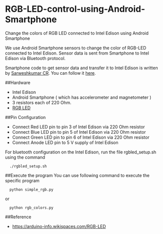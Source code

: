 # RGB-LED-control-using-Android-Smartphone
Change the colors of RGB LED connected to Intel Edison using Android Smartphone

We use Android Smartphone sensors to change the color of RGB-LED connected to Intel Edison.
Sensor data is sent from Smartphone to Intel Edison via Bluetooth protocol.  

Smartphone code to get sensor data and transfer it to Intel Edison is written by [Sarweshkumar CR](https://github.com/sarweshkumar47). You can follow it [here](https://github.com/sarweshkumar47/RGB-LED-Control-through-Intel-Edison-using-Android-Smartphone-Gesture-Tilt).

##Hardware
* Intel Edison
* Android Smartphone ( which has accelerometer and magnetometer )
* 3 resistors each of 220 Ohm.
* [RGB LED](http://www.ebay.in/itm/8mm-Diffused-Round-RGB-LED-Diode-Common-Anode-Super-Bright-4-Legs-10-Pcs-Per-Lot-/171983997852?_trksid=p2054897.l4275) 

##Pin Configuration
* Connect Red LED pin to pin 3 of Intel Edison via 220 Ohm resistor
* Connect Blue LED pin to pin 5 of Intel Edison via 220 Ohm resistor
* Connect Green LED pin to pin 6 of Intel Edison via 220 Ohm resistor
* Connect Anode LED pin to 5 V supply of Intel Edison

For bluetooth configuration on the Intel Edison, run the file rgbled_setup.sh using the command 

      ./rgbled_setup.sh
##Execute the program
You can use following command to execute the specific program

      python simple_rgb.py
      
or

      python rgb_colors.py

##Reference
* https://arduino-info.wikispaces.com/RGB-LED
